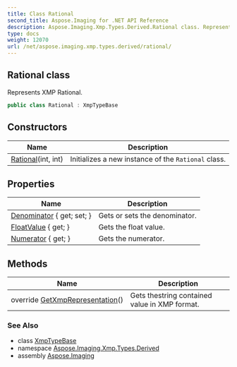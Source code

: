 ```yaml
---
title: Class Rational
second_title: Aspose.Imaging for .NET API Reference
description: Aspose.Imaging.Xmp.Types.Derived.Rational class. Represents XMP Rational
type: docs
weight: 12070
url: /net/aspose.imaging.xmp.types.derived/rational/
---
```

## Rational class

Represents XMP Rational.

```csharp
public class Rational : XmpTypeBase
```

## Constructors

| Name | Description |
| --- | --- |
| [Rational](rational/)(int, int) | Initializes a new instance of the `Rational` class. |

## Properties

| Name | Description |
| --- | --- |
| [Denominator](../../aspose.imaging.xmp.types.derived/rational/denominator/) { get; set; } | Gets or sets the denominator. |
| [FloatValue](../../aspose.imaging.xmp.types.derived/rational/floatvalue/) { get; } | Gets the float value. |
| [Numerator](../../aspose.imaging.xmp.types.derived/rational/numerator/) { get; } | Gets the numerator. |

## Methods

| Name | Description |
| --- | --- |
| override [GetXmpRepresentation](../../aspose.imaging.xmp.types.derived/rational/getxmprepresentation/)() | Gets thestring contained value in XMP format. |

### See Also

* class [XmpTypeBase](../../aspose.imaging.xmp.types/xmptypebase/)
* namespace [Aspose.Imaging.Xmp.Types.Derived](../../aspose.imaging.xmp.types.derived/)
* assembly [Aspose.Imaging](../../)


